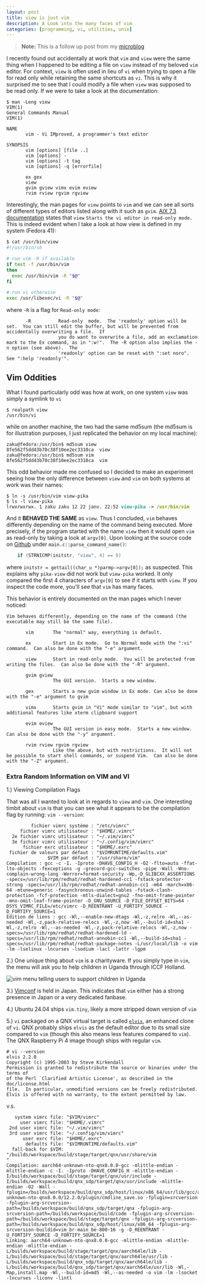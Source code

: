```yaml
---
layout: post
title: view is just vim
description: A Look into the many faces of vim
categories: [programming, vi, utilities, unix]
---
```


> **Note:** This is a follow up post from my [microblog](https://randombits.neocities.org/micro/2025/01/vim-view)

I recently found out accidentally at work that `vim` and `view` were the same thing when I happened to be editing a file on `view` instead of my beloved `vim` editor.
For context, `view` is often used in lieu of `vi` when trying to open a file for read only while retaining the same shortcuts as `vi`. This is why it surprised me 
to see that I could modify a file when `view` was supposed to be read only. If we were to take a look at the documentation:

```
$ man -Leng view
VIM(1)                                                                  General Commands Manual                                                                  VIM(1)

NAME
       vim - Vi IMproved, a programmer's text editor

SYNOPSIS
       vim [options] [file ..]
       vim [options] -
       vim [options] -t tag
       vim [options] -q [errorfile]

       ex gex
       view
       gvim gview vimx evim eview
       rvim rview rgvim rgview
```

Interestingly, the man pages for `view` points to `vim` and we can see all sorts of different types of editors listed along with it such as `gvim`.
[AIX 7.3 documentation](https://www.ibm.com/docs/en/aix/7.3?topic=v-view-command) states that `view` `Starts the vi editor in read-only mode.` This is indeed 
evident when I take a look at how view is defined in my system (Fedora 41):
```bash
$ cat /usr/bin/view
#!/usr/bin/sh

# run vim -R if available
if test -f /usr/bin/vim
then
  exec /usr/bin/vim -R "$@"
fi

# run vi otherwise
exec /usr/libexec/vi -R "$@"
```

where `-R` is a flag for `Read-only mode`:
```
       -R          Read-only  mode.  The 'readonly' option will be set.  You can still edit the buffer, but will be prevented from accidentally overwriting a file.  If
                   you do want to overwrite a file, add an exclamation mark to the Ex command, as in ":w!".  The -R option also implies the -n option (see above).  The
                   'readonly' option can be reset with ":set noro".  See ":help 'readonly'".
```

## Vim Oddities

What I found particularly odd was how at work, on one system `view` was simply a symlink to `vi`

```
$ realpath view
/usr/bin/vi
```

while on another machine, the two had the same md5sum (the md5sum is for illustration purposes, I just replicated the behavior on my local machine):
```
zaku@fedora:/usr/bin$ md5sum view
8fe562f5dd43b70c38f10ee2ec3310ca  view
zaku@fedora:/usr/bin$ md5sum vim
8fe562f5dd43b70c38f10ee2ec3310ca  vim
```

This odd behavior made me confused so I decided to make an experiment seeing how the only difference between `view` and `vim` on both systems at work was their names:

<div class = "highlighter-rouge"><div class = "highlight"><pre class = "highlight"><code>$ ln -s /usr/bin/vim view-pika
$ ls -l view-pika
lrwxrwxrwx. 1 zaku zaku 12 22 janv. 22:52 <font color="#2AA198"><b>view-pika</b></font> -&gt; <font color="#859900"><b>/usr/bin/vim</b></font>
</code></pre></div></div>

And it **BEHAVED THE SAME** as `view`. Thus I concluded, `vim` behaves differently depending on the name of the command being executed. More precisely, if the program 
started with the name `view` then it would open `vim` as read-only by taking a look at `argv[0]`. Upon looking at the source code on [Github](https://github.com/vim/vim/blob/master/src/main.c#L1954)
under `main.c::parse_command_name()`:
```c
    if (STRNICMP(initstr, "view", 4) == 0)
```

where `initstr = gettail((char_u *)parmp->argv[0]);` as suspected. This explains why `pika-view` did not work but `view-pika` worked. It only compared the first 
4 characters of `argv[0]` to see if it starts with `view`. If you inspect the code more, you'll see that `vim` has many faces.

This behavior is entirely documented on the man pages which I never noticed:
```
Vim behaves differently, depending on the name of the command (the executable may still be the same file).

       vim       The "normal" way, everything is default.

       ex        Start in Ex mode.  Go to Normal mode with the ":vi" command.  Can also be done with the "-e" argument.

       view      Start in read-only mode.  You will be protected from writing the files.  Can also be done with the "-R" argument.

       gvim gview
                 The GUI version.  Starts a new window.

       gex       Starts a new gvim window in Ex mode. Can also be done with the "-e" argument to gvim

       vimx      Starts gvim in "Vi" mode similar to "vim", but with additional features like xterm clipboard support

       evim eview
                 The GUI version in easy mode.  Starts a new window.  Can also be done with the "-y" argument.

       rvim rview rgvim rgview
                 Like the above, but with restrictions.  It will not be possible to start shell commands, or suspend Vim.  Can also be done with the "-Z" argument.
```

### Extra Random Information on VIM and VI

1.) Viewing Compilation Flags

That was all I wanted to look at in regards to `view` and `vim`. One interesting timbit about `vim` is that you can see what it appears to be the compilation flag by running: `vim --version`:
```
         fichier vimrc système : "/etc/vimrc"
     fichier vimrc utilisateur : "$HOME/.vimrc"
  2e fichier vimrc utilisateur : "~/.vim/vimrc"
  3e fichier vimrc utilisateur : "~/.config/vim/vimrc"
      fichier exrc utilisateur : "$HOME/.exrc"
 fichier de valeurs par défaut : "$VIMRUNTIME/defaults.vim"
               $VIM par défaut : "/usr/share/vim"
Compilation : gcc -c -I. -Iproto -DHAVE_CONFIG_H -O2 -flto=auto -ffat-lto-objects -fexceptions -g -grecord-gcc-switches -pipe -Wall -Wno-complain-wrong-lang -Werror=format-security -Wp,-D_GLIBCXX_ASSERTIONS -specs=/usr/lib/rpm/redhat/redhat-hardened-cc1 -fstack-protector-strong -specs=/usr/lib/rpm/redhat/redhat-annobin-cc1 -m64 -march=x86-64 -mtune=generic -fasynchronous-unwind-tables -fstack-clash-protection -fcf-protection -mtls-dialect=gnu2 -fno-omit-frame-pointer -mno-omit-leaf-frame-pointer -D_GNU_SOURCE -D_FILE_OFFSET_BITS=64 -DSYS_VIMRC_FILE=/etc/vimrc -D_REENTRANT -U_FORTIFY_SOURCE -D_FORTIFY_SOURCE=1 
Édition de liens : gcc -Wl,--enable-new-dtags -Wl,-z,relro -Wl,--as-needed -Wl,-z,pack-relative-relocs -Wl,-z,now -Wl,--build-id=sha1 -Wl,-z,relro -Wl,--as-needed -Wl,-z,pack-relative-relocs -Wl,-z,now -specs=/usr/lib/rpm/redhat/redhat-hardened-ld -specs=/usr/lib/rpm/redhat/redhat-annobin-cc1 -Wl,--build-id=sha1 -specs=/usr/lib/rpm/redhat/redhat-package-notes -L/usr/local/lib -o vim -lm -lselinux -lncurses -lsodium -lacl -lattr -lgpm
```

2.) One unique thing about `vim` is a charityware. If you simply type in `vim`, the menu will ask you to help children in Uganda through ICCF Holland.

![vim menu telling users to support children in Uganda](../assets/programming/vim-fr.png)

3.) [Vimconf](https://vimconf.org/) is held in Japan. This indicates that `vim` either has a strong presence in Japan or a very dedicated fanbase.

4.) Ubuntu 24.04 ships `vim.tiny`, likely a more stripped down version of `vim` 

5.) `vi` packaged on a QNX virtual target is called [`elvis`](https://en.wikipedia.org/wiki/Elvis_(text_editor)), an enhanced clone of `vi`. QNX probably ships `elvis` 
as the default editor due to its small size compared to `vim` (though this also means less features compared to `vim`). The QNX Raspberry Pi 4 image though ships with 
regular `vim`.

```
# vi --version
elvis 2.2.0
Copyright (c) 1995-2003 by Steve Kirkendall
Permission is granted to redistribute the source or binaries under the terms of
of the Perl `Clarified Artistic License', as described in the doc/license.html
file.  In particular, unmodified versions can be freely redistributed.
Elvis is offered with no warranty, to the extent permitted by law.
```

v.s.

```
   system vimrc file: "$VIM/vimrc"
     user vimrc file: "$HOME/.vimrc"
 2nd user vimrc file: "~/.vim/vimrc"
 3rd user vimrc file: "~/.config/vim/vimrc"
      user exrc file: "$HOME/.exrc"
       defaults file: "$VIMRUNTIME/defaults.vim"
  fall-back for $VIM: "/builds/workspace/build/stage/target/qnx/usr/share/vim
"
Compilation: aarch64-unknown-nto-qnx8.0.0-gcc -mlittle-endian -mlittle-endian -c -I. -Iproto -DHAVE_CONFIG_H -mlittle-endian -I/builds/workspace/build/stage/target/qnx/usr/include -I/builds/workspace/build/qnx_sdp/target/qnx/usr/include -mlittle-endian -O2 -Wall -fplugin=/builds/workspace/build/qnx_sdp/host/linux/x86_64/usr/lib/gcc/aarch64-unknown-nto-qnx8.0.0/12.2.0/plugin/cmdline_save.so -fplugin=srcversion -fplugin-arg-srcversion-path=/builds/workspace/build/qnx_sdp/target/qnx -fplugin-arg-srcversion-path=/builds/workspace/build/code -fplugin-arg-srcversion-path=/builds/workspace/build/stage/target/qnx -fplugin-arg-srcversion-path=/builds/workspace/build/qnx_sdp/host/linux/x86_64 -fplugin-arg-srcversion-buildid=vim_br-main_be-800-16 -g -D_REENTRANT -U_FORTIFY_SOURCE -D_FORTIFY_SOURCE=1 
Linking: aarch64-unknown-nto-qnx8.0.0-gcc -mlittle-endian -mlittle-endian -mlittle-endian -L/builds/workspace/build/stage/target/qnx/aarch64le/lib -L/builds/workspace/build/stage/target/qnx/aarch64le/usr/lib -L/builds/workspace/build/qnx_sdp/target/qnx/aarch64le/lib -L/builds/workspace/build/qnx_sdp/target/qnx/aarch64le/usr/lib -Wl,-Map,install.map -Wl,--build-id=md5 -Wl,--as-needed -o vim -lm -lsocket -lncurses -liconv -lintl 
```

